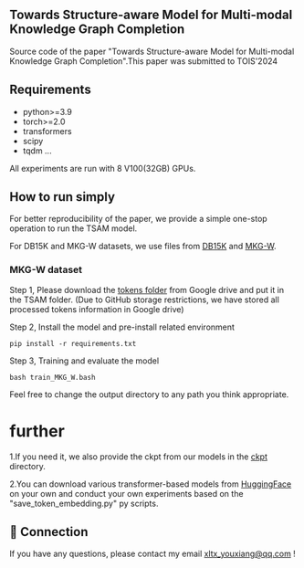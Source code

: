 ## Towards Structure-aware Model for Multi-modal Knowledge Graph Completion


Source code of the paper "Towards Structure-aware Model for Multi-modal Knowledge Graph Completion".This paper was submitted to TOIS'2024






## Requirements
* python>=3.9
* torch>=2.0 
* transformers
* scipy
* tqdm
...

All experiments are run with 8 V100(32GB) GPUs.

## How to run simply
For better reproducibility of the paper, we provide a simple one-stop operation to run the TSAM model.





For DB15K and MKG-W  datasets, we use files from [DB15K](https://github.com/mniepert/mmkb) and  [MKG-W](https://github.com/quqxui/MMRNS).

### MKG-W dataset

Step 1, Please download the [tokens folder](https://drive.google.com/file/d/1lFVEIe5_G_dw_K2wzvnnWKYYp2hEPWG2/view?usp=sharing
) from Google drive and put it in the TSAM folder. (Due to GitHub storage restrictions, we have stored all processed tokens information in Google drive)


Step 2, Install the model and pre-install related environment
```
pip install -r requirements.txt
```

Step 3, Training and evaluate the model
```
bash train_MKG_W.bash
```



Feel free to change the output directory to any path you think appropriate.




# further 
1.If you need it, we also provide the ckpt from our models in the [ckpt](https://drive.google.com/file/d/1WTj2iotw0NMtXDoUOBZ8_s150JswUM2K/view?usp=sharing) directory.

2.You can download various transformer-based models from [HuggingFace](https://huggingface.co/) on your own and conduct your own experiments based on the "save_token_embedding.py" py scripts.




## 🤝 Connection
If you have any questions, please contact my email <xltx_youxiang@qq.com> !

